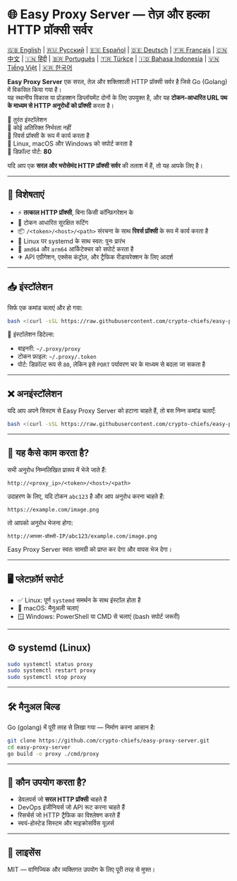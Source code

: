 
# 🌐 Easy Proxy Server — तेज़ और हल्का HTTP प्रॉक्सी सर्वर

[🇬🇧 English](/README.md) | [🇷🇺 Русский](/doc/README.ru.md) | [🇪🇸 Español](/doc/README.es.md) | [🇩🇪 Deutsch](/doc/README.de.md) | [🇫🇷 Français](/doc/README.fr.md) | [🇨🇳 中文](/doc/README.zh.md) | [🇮🇳 हिंदी](/doc/README.hi.md) | [🇧🇷 Português](/doc/README.pt.md) | [🇹🇷 Türkçe](/doc/README.tr.md) | [🇮🇩 Bahasa Indonesia](/doc/README.id.md) | [🇻🇳 Tiếng Việt](/doc/README.vi.md) | [🇰🇷 한국어](/doc/README.ko.md)

**Easy Proxy Server** एक सरल, तेज़ और शक्तिशाली HTTP प्रॉक्सी सर्वर है जिसे Go (Golang) में विकसित किया गया है।  
यह स्थानीय विकास या प्रोडक्शन डिप्लॉयमेंट दोनों के लिए उपयुक्त है, और यह **टोकन-आधारित URL पथ के माध्यम से HTTP अनुरोधों को प्रॉक्सी** करता है।

🔹 तुरंत इंस्टॉलेशन  
🔹 कोई अतिरिक्त निर्भरता नहीं  
🔹 रिवर्स प्रॉक्सी के रूप में कार्य करता है  
🔹 Linux, macOS और Windows को सपोर्ट करता है  
🔹 डिफ़ॉल्ट पोर्ट: **80**

यदि आप एक **सरल और भरोसेमंद HTTP प्रॉक्सी सर्वर** की तलाश में हैं, तो यह आपके लिए है।

---

## 🚀 विशेषताएं

- ⚡ **तत्काल HTTP प्रॉक्सी**, बिना किसी कॉन्फ़िगरेशन के
- 🔐 टोकन आधारित सुरक्षित रूटिंग
- 📦 `/<token>/<host>/<path>` संरचना के साथ **रिवर्स प्रॉक्सी** के रूप में कार्य करता है
- 🔄 Linux पर systemd के साथ स्वत: पुनः प्रारंभ
- 🧊 `amd64` और `arm64` आर्किटेक्चर को सपोर्ट करता है
- ✈ API एग्रीगेशन, एक्सेस कंट्रोल, और ट्रैफिक रीडायरेक्शन के लिए आदर्श

---

## 📥 इंस्टॉलेशन

सिर्फ एक कमांड चलाएं और हो गया:

```bash
bash <(curl -sSL https://raw.githubusercontent.com/crypto-chiefs/easy-proxy-server/master/scripts/build.sh)
```

📂 इंस्टॉलेशन डिटेल्स:
- बाइनरी: `~/.proxy/proxy`
- टोकन फ़ाइल: `~/.proxy/.token`
- पोर्ट: डिफ़ॉल्ट रूप से `80`, लेकिन इसे `PORT` पर्यावरण चर के माध्यम से बदला जा सकता है

---

## ❌ अनइंस्टॉलेशन

यदि आप अपने सिस्टम से Easy Proxy Server को हटाना चाहते हैं, तो बस निम्न कमांड चलाएँ:

```bash
bash <(curl -sSL https://raw.githubusercontent.com/crypto-chiefs/easy-proxy-server/master/scripts/uninstall.sh)
```

---

## 🧪 यह कैसे काम करता है?

सभी अनुरोध निम्नलिखित प्रारूप में भेजे जाते हैं:

```
http://<proxy_ip>/<token>/<host>/<path>
```

उदाहरण के लिए, यदि टोकन `abc123` है और आप अनुरोध करना चाहते हैं:

```
https://example.com/image.png
```

तो आपको अनुरोध भेजना होगा:

```
http://आपका-प्रॉक्सी-IP/abc123/example.com/image.png
```

Easy Proxy Server स्वतः सामग्री को प्राप्त कर देगा और वापस भेज देगा।

---

## 🖥 प्लेटफ़ॉर्म सपोर्ट

- ✅ Linux: पूर्ण `systemd` समर्थन के साथ इंस्टॉल होता है
- 🍎 macOS: मैनुअली चलाएं
- 🪟 Windows: PowerShell या CMD से चलाएं (bash सपोर्ट जरूरी)

---

## ⚙️ systemd (Linux)

```bash
sudo systemctl status proxy
sudo systemctl restart proxy
sudo systemctl stop proxy
```

---

## 🛠 मैनुअल बिल्ड

Go (golang) में पूरी तरह से लिखा गया — निर्माण करना आसान है:

```bash
git clone https://github.com/crypto-chiefs/easy-proxy-server.git
cd easy-proxy-server
go build -o proxy ./cmd/proxy
```

---

## 💬 कौन उपयोग करता है?

- डेवलपर्स जो **सरल HTTP प्रॉक्सी** चाहते हैं
- DevOps इंजीनियर्स जो API रूट करना चाहते हैं
- रिसर्चर्स जो HTTP ट्रैफिक का विश्लेषण करते हैं
- स्वयं-होस्टेड सिस्टम और माइक्रोसर्विस यूज़र्स

---

## 📄 लाइसेंस

MIT — वाणिज्यिक और व्यक्तिगत उपयोग के लिए पूरी तरह से मुफ्त।
